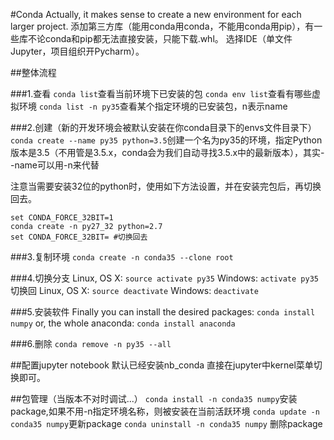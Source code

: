 #Conda
Actually, it makes sense to create a new environment for each larger project.
添加第三方库（能用conda用conda，不能用conda用pip），有一些库不论conda和pip都无法直接安装，只能下载.whl。
选择IDE（单文件Jupyter，项目组织开Pycharm）。

##整体流程

###1.查看
`conda list`查看当前环境下已安装的包
`conda env list`查看有哪些虚拟环境
`conda list -n py35`查看某个指定环境的已安装包，n表示name

###2.创建（新的开发环境会被默认安装在你conda目录下的envs文件目录下）
`conda create --name py35 python=3.5`创建一个名为py35的环境，指定Python版本是3.5（不用管是3.5.x，conda会为我们自动寻找3.5.x中的最新版本），其实--name可以用-n来代替

注意当需要安装32位的python时，使用如下方法设置，并在安装完包后，再切换回去。
```linux
set CONDA_FORCE_32BIT=1
conda create -n py27_32 python=2.7
set CONDA_FORCE_32BIT= #切换回去
```

###3.复制环境
`conda create -n conda35 --clone root`

###4.切换分支
Linux, OS X: `source activate py35`
Windows: `activate py35`
切换回
Linux, OS X: `source deactivate`
Windows: `deactivate`

###5.安装软件
Finally you can install the desired packages:
`conda install numpy`
or, the whole anaconda:
`conda install anaconda`

###6.删除
`conda remove -n py35 --all`

##配置jupyter notebook
默认已经安装nb_conda
  直接在jupyter中kernel菜单切换即可。

##包管理（当版本不对时调试...）
`conda install -n conda35 numpy`安装package,如果不用-n指定环境名称，则被安装在当前活跃环境
`conda update -n conda35 numpy`更新package
`conda uninstall -n conda35 numpy` 删除package
